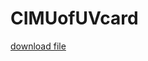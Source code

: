 # CIMUofUVcard

<a href="https://raw.githubusercontent.com/cmcntsh/CIMUofUVcard/main/RN%20Christopher%20I_%20Macintosh%20PhD.vcf" download>download file</a>
